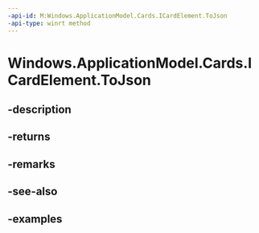 ```yaml
---
-api-id: M:Windows.ApplicationModel.Cards.ICardElement.ToJson
-api-type: winrt method
---
```


<!-- Method syntax.
public string ICardElement.ToJson()
-->

# Windows.ApplicationModel.Cards.ICardElement.ToJson

## -description

## -returns

## -remarks

## -see-also

## -examples


